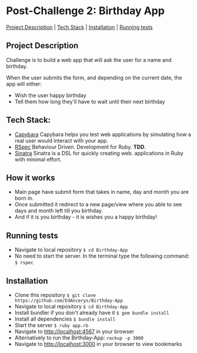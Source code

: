 # Post-Challenge 2: Birthday App

[Project Description](#project-description) | [Tech Stack](#tech-stack) | [Installation](#installation) | [Running tests](#running-tests)

## Project Description

Challenge is to build a web app that will ask the user for a name and birthday.

When the user submits the form, and depending on the current date, the app will either:

- Wish the user happy birthday
- Tell them how long they'll have to wait until their next birthday

## Tech Stack:

- [Capybara](https://github.com/teamcapybara/capybara) Capybara helps you test web applications by simulating how a real user would interact with your app.
- [RSpec](https://rspec.info/) Behaviour Driven.
  Development for Ruby. **TDD**.
- [Sinatra](http://sinatrarb.com/) Sinatra is a DSL for quickly creating web. applications in Ruby with minimal effort.

## How it works

- Main page have submit form that takes in name, day and month you are born in.
- Once submitted it redirect to a new page/view where you able to see days and month left till you birthday.
- And if it is you birthday - it is wishes you a happy birthday!

## Running tests

- Navigate to local repository
  `$ cd Birthday-App`
- No need to start the server. In the terminal type the following command:
  `$ rspec`

## Installation

- Clone this repository
  `$ git clone https://github.com/EdAncerys/Birthday-App`
- Navigate to local repository
  `$ cd Birthday-App`
- Install bundler if you don't already have it
  `$ gem bundle install`
- Install all dependencies
  `$ bundle install`
- Start the server
  `$ ruby app.rb`
- Navigate to [http://localhost:4567](http://localhost:4567) in your browser
- Alternatively to run the Birthday-App: `rackup -p 3000`
- Navigate to [http://localhost:3000](http://localhost:3000) in your browser to view bookmarks
